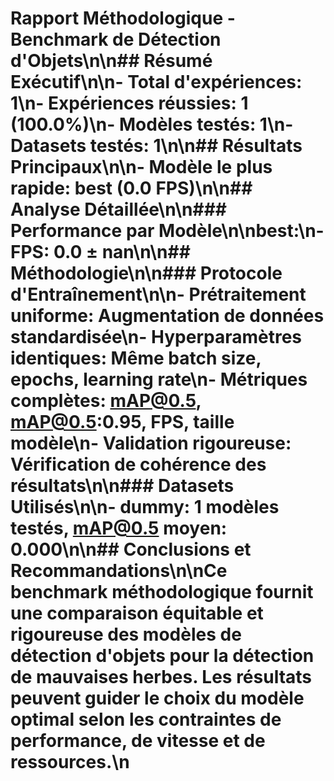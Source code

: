 # Rapport Méthodologique - Benchmark de Détection d'Objets\n\n## Résumé Exécutif\n\n- **Total d'expériences**: 1\n- **Expériences réussies**: 1 (100.0%)\n- **Modèles testés**: 1\n- **Datasets testés**: 1\n\n## Résultats Principaux\n\n- **Modèle le plus rapide**: best (0.0 FPS)\n\n## Analyse Détaillée\n\n### Performance par Modèle\n\n**best**:\n- FPS: 0.0 ± nan\n\n## Méthodologie\n\n### Protocole d'Entraînement\n\n- **Prétraitement uniforme**: Augmentation de données standardisée\n- **Hyperparamètres identiques**: Même batch size, epochs, learning rate\n- **Métriques complètes**: mAP@0.5, mAP@0.5:0.95, FPS, taille modèle\n- **Validation rigoureuse**: Vérification de cohérence des résultats\n\n### Datasets Utilisés\n\n- **dummy**: 1 modèles testés, mAP@0.5 moyen: 0.000\n\n## Conclusions et Recommandations\n\nCe benchmark méthodologique fournit une comparaison équitable et rigoureuse des modèles de détection d'objets pour la détection de mauvaises herbes. Les résultats peuvent guider le choix du modèle optimal selon les contraintes de performance, de vitesse et de ressources.\n